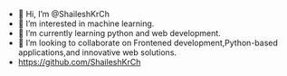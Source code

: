 - 👋 Hi, I’m @ShaileshKrCh
- 👀 I’m interested in machine learning.
- 🌱 I’m currently learning python and web development.
- 💞️ I’m looking to collaborate on Frontened development,Python-based applications,and innovative web solutions.
- https://github.com/ShaileshKrCh

<!---
ShaileshKrCh/ShaileshKrCh is a ✨ special ✨ repository because its `README.md` (this file) appears on your GitHub profile.
You can click the Preview link to take a look at your changes.
--->
